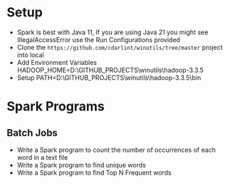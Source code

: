 # Setup
- Spark is best with Java 11, If you are using Java 21 you might see IllegalAccessError use the Run Configurations provided
- Clone the `https://github.com/cdarlint/winutils/tree/master` project into local
- Add Environment Variables HADOOP_HOME=D:\GITHUB_PROJECTS\winutils\hadoop-3.3.5
- Setup PATH=D:\GITHUB_PROJECTS\winutils\hadoop-3.3.5\bin

# Spark Programs
## Batch Jobs
- Write a Spark program to count the number of occurrences of each word in a text file
- Write a Spark program to find unique words
- Write a Spark program to find Top N Frequent words